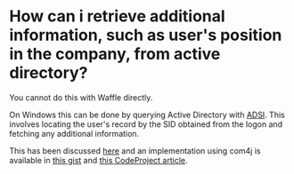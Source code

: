 How can i retrieve additional information, such as user's position in the company, from active directory?
===========================================================================================================

You cannot do this with Waffle directly.

On Windows this can be done by querying Active Directory with [ADSI](http://msdn.microsoft.com/en-us/library/windows/desktop/aa772170.aspx). This involves locating the user's record by the SID obtained from the logon and fetching any additional information.

This has been discussed [here](http://waffle.codeplex.com/workitem/10034) and an implementation using com4j is available in [this gist](https://gist.github.com/3004083) and [this CodeProject article](http://www.codeproject.com/Articles/572278/Java-Retrieving-users-information-such-as-email-an).

